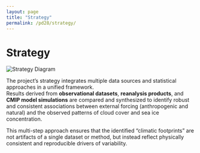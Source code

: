 ```yaml
---
layout: page
title: "Strategy"
permalink: /pd28/strategy/
---
```


# Strategy

![Strategy Diagram](/files/strategy.png)

The project’s strategy integrates multiple data sources and statistical approaches in a unified framework.  
Results derived from **observational datasets**, **reanalysis products**, and **CMIP model simulations** are compared and synthesized to identify robust and consistent associations between external forcing (anthropogenic and natural) and the observed patterns of cloud cover and sea ice concentration.  

This multi-step approach ensures that the identified “climatic footprints” are not artifacts of a single dataset or method, but instead reflect physically consistent and reproducible drivers of variability.